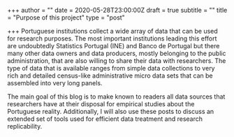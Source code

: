 +++
author = ""
date = 2020-05-28T23:00:00Z
draft = true
subtitle = ""
title = "Purpose of this project"
type = "post"

+++
Portuguese institutions collect a wide array of data that can be used for research purposes. The most important institutions leading this effort are undoubtedly Statistics Portugal (INE) and Banco de Portugal but there many other data owners and data producers, mostly belonging to the public administration, that are also willing to share their data with researchers. The type of data that is available ranges from simple data collections to very rich and detailed census-like administrative micro data sets that can be assembled into very long panels.

The main goal of this blog is to make known to readers all data sources that researchers have at their disposal for empirical studies about the Portuguese reality. Additionally, I will also use these posts to discuss an extended set of tools used for efficient data treatment and research replicability.